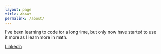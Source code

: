 ```yaml
---
layout: page
title: About
permalink: /about/
---
```


I've been learning to code for a long time, but only now have started to use it more as I learn more in math. 

[Linkedin][ln]


[ln]: https://www.linkedin.com/in/nishanth-tharakan-25a49b258/